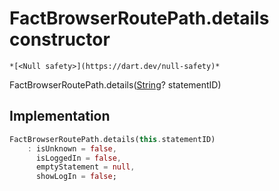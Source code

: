 


# FactBrowserRoutePath.details constructor




    *[<Null safety>](https://dart.dev/null-safety)*



FactBrowserRoutePath.details([String](https://api.flutter.dev/flutter/dart-core/String-class.html)? statementID)





## Implementation

```dart
FactBrowserRoutePath.details(this.statementID)
    : isUnknown = false,
      isLoggedIn = false,
      emptyStatement = null,
      showLogIn = false;
```







